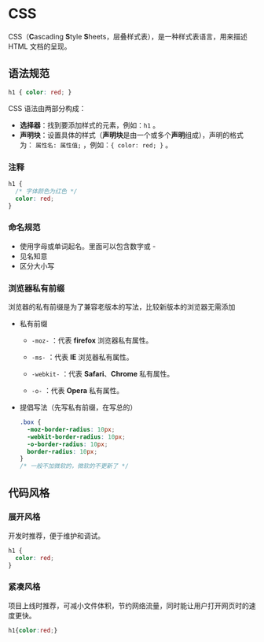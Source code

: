 # CSS

CSS（**C**ascading **S**tyle **S**heets，层叠样式表），是一种样式表语言，用来描述 HTML 文档的呈现。



## 语法规范

```css
h1 { color: red; }
```

CSS 语法由两部分构成：

- **选择器**：找到要添加样式的元素，例如：`h1` 。
- **声明块**：设置具体的样式（**声明块**是由一个或多个**声明**组成），声明的格式为： `属性名: 属性值;` ，例如：`{ color: red; }` 。



### 注释

```css {2}
h1 {
  /* 字体颜色为红色 */
  color: red;
}
```



### 命名规范

- 使用字母或单词起名。里面可以包含数字或 - 
- 见名知意
- 区分大小写



### 浏览器私有前缀

浏览器的私有前缀是为了兼容老版本的写法，比较新版本的浏览器无需添加

- 私有前缀

  - `-moz-` ：代表 **firefox** 浏览器私有属性。

  - `-ms-` ：代表 **IE** 浏览器私有属性。

  - `-webkit-` ：代表 **Safari**、**Chrome** 私有属性。

  - `-o-` ：代表 **Opera** 私有属性。

- 提倡写法（先写私有前缀，在写总的）

  ```css
  .box {
    -moz-border-radius: 10px;
    -webkit-border-radius: 10px;
    -o-border-radius: 10px;
    border-radius: 10px;
  }
  /* 一般不加微软的，微软的不更新了 */
  ```

  

## 代码风格

### 展开风格

开发时推荐，便于维护和调试。

```css
h1 {
  color: red;
}
```

### 紧凑风格

项目上线时推荐，可减小文件体积，节约网络流量，同时能让用户打开网页时的速度更快。

```css
h1{color:red;}
```

